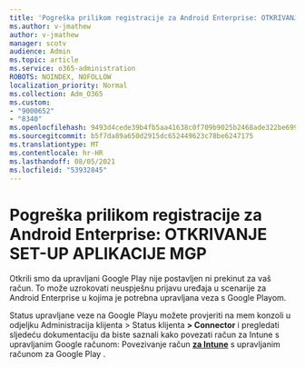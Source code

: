 ```yaml
---
title: 'Pogreška prilikom registracije za Android Enterprise: OTKRIVANJE SET-UP APLIKACIJE MGP'
ms.author: v-jmathew
author: v-jmathew
manager: scotv
audience: Admin
ms.topic: article
ms.service: o365-administration
ROBOTS: NOINDEX, NOFOLLOW
localization_priority: Normal
ms.collection: Adm_O365
ms.custom:
- "9000652"
- "8340"
ms.openlocfilehash: 9493d4cede39b4fb5aa41638c0f709b9025b2468ade322be6991bdad17e97d5d
ms.sourcegitcommit: b5f7da89a650d2915dc652449623c78be6247175
ms.translationtype: MT
ms.contentlocale: hr-HR
ms.lasthandoff: 08/05/2021
ms.locfileid: "53932845"
---
```

# <a name="android-enterprise-enrollment-error-mgp-set-up-detection"></a>Pogreška prilikom registracije za Android Enterprise: OTKRIVANJE SET-UP APLIKACIJE MGP

Otkrili smo da upravljani Google Play nije postavljen ni prekinut za vaš račun. To može uzrokovati neuspješnu prijavu uređaja u scenarije za Android Enterprise u kojima je potrebna upravljana veza s Google Playom.

Status upravljane veze na Google Playu možete provjeriti na mem konzoli u odjeljku Administracija klijenta > Status klijenta **> Connector** i pregledati sljedeću dokumentaciju da biste saznali kako povezati račun za Intune s upravljanim Google računom: Povezivanje račun **[za Intune](https://docs.microsoft.com/mem/intune/enrollment/connect-intune-android-enterprise)** s upravljanim računom za Google Play .
